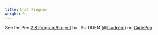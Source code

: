```yaml
---
title: Unit Program
weight: 9
---
```


<p data-height="600" data-theme-id="33744" data-slug-hash="569d1089024c52c7b030fb2ed16b931a" data-default-tab="js,result" data-user="lsuddem" data-embed-version="2" data-pen-title="2.8 Program/Project" data-editable="true" class="codepen">See the Pen <a href="https://codepen.io/lsuddem/pen/569d1089024c52c7b030fb2ed16b931a/">2.8 Program/Project</a> by LSU DDEM (<a href="https://codepen.io/lsuddem">@lsuddem</a>) on <a href="https://codepen.io">CodePen</a>.</p>
<script async src="https://static.codepen.io/assets/embed/ei.js"></script>